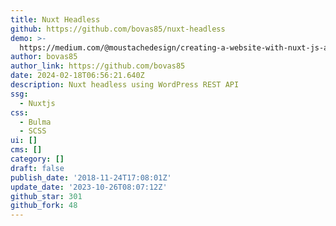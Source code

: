 ```yaml
---
title: Nuxt Headless
github: https://github.com/bovas85/nuxt-headless
demo: >-
  https://medium.com/@moustachedesign/creating-a-website-with-nuxt-js-and-wordpress-rest-api-51cf66599cf3
author: bovas85
author_link: https://github.com/bovas85
date: 2024-02-18T06:56:21.640Z
description: Nuxt headless using WordPress REST API
ssg:
  - Nuxtjs
css:
  - Bulma
  - SCSS
ui: []
cms: []
category: []
draft: false
publish_date: '2018-11-24T17:08:01Z'
update_date: '2023-10-26T08:07:12Z'
github_star: 301
github_fork: 48
---
```

